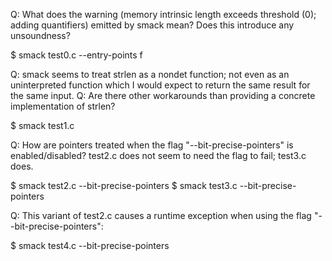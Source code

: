 Q: What does the warning (memory intrinsic length exceeds threshold (0); adding
quantifiers) emitted by smack mean? Does this introduce any unsoundness?

$ smack test0.c --entry-points f

Q: smack seems to treat strlen as a nondet function; not even as an
uninterpreted function which I would expect to return the same result for the
same input.
Q: Are there other workarounds than providing a concrete implementation of
strlen?

$ smack test1.c

Q: How are pointers treated when the flag "--bit-precise-pointers" is
enabled/disabled? test2.c does not seem to need the flag to fail; test3.c does.

$ smack test2.c --bit-precise-pointers
$ smack test3.c --bit-precise-pointers

Q: This variant of test2.c causes a runtime exception when using the flag
"--bit-precise-pointers":

$ smack test4.c --bit-precise-pointers
